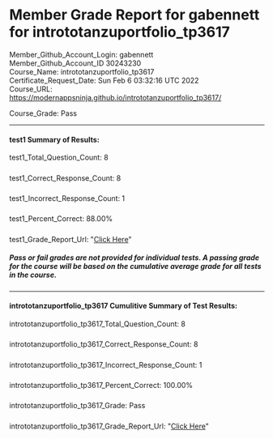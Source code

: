 # Member Grade Report for gabennett for intrototanzuportfolio_tp3617  
   
Member_Github_Account_Login: gabennett  
Member_Github_Account_ID 30243230  
Course_Name: intrototanzuportfolio_tp3617  
Certificate_Request_Date: Sun Feb  6 03:32:16 UTC 2022  
Course_URL: https://modernappsninja.github.io/intrototanzuportfolio_tp3617/  
   
Course_Grade: Pass
   
---  
#### test1 Summary of Results:  
test1_Total_Question_Count: 8
#####  
test1_Correct_Response_Count: 8
#####  
test1_Incorrect_Response_Count: 1
#####  
test1_Percent_Correct: 88.00%
#####  
test1_Grade_Report_Url: "[Click Here](https://github.com/modernappsninjas/gabennett/blob/main/static/userdata/courses/intrototanzuportfolio_tp3617/grade_report.pr134.test1.md)"
##### Pass or fail grades are not provided for individual tests. A passing grade for the course will be based on the cumulative average grade for all tests in the course.  
#####  
---  
#### intrototanzuportfolio_tp3617 Cumulitive Summary of Test Results:  
intrototanzuportfolio_tp3617_Total_Question_Count: 8  
#####  
intrototanzuportfolio_tp3617_Correct_Response_Count: 8  
#####  
intrototanzuportfolio_tp3617_Incorrect_Response_Count: 1 
#####  
intrototanzuportfolio_tp3617_Percent_Correct: 100.00%  
#####  
intrototanzuportfolio_tp3617_Grade: Pass  
#####  
intrototanzuportfolio_tp3617_Grade_Report_Url: "[Click Here](https://github.com/modernappsninjas/gabennett/blob/main/static/userdata/courses/intrototanzuportfolio_tp3617/grade_report.pr135.intrototanzuportfolio_tp3617.md)"
#####  
